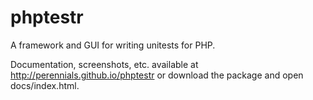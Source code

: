 phptestr
========
A framework and GUI for writing unitests for PHP.

Documentation, screenshots, etc. available at <http://perennials.github.io/phptestr>
or download the package and open docs/index.html.